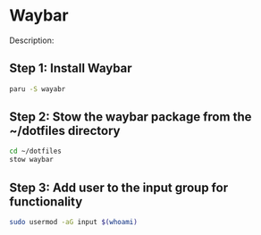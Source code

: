 # Waybar

Description:


## Step 1: Install Waybar

```bash
paru -S wayabr
```

## Step 2: Stow the waybar package from the ~/dotfiles directory

```bash
cd ~/dotfiles
stow waybar
```


## Step 3: Add user to the input group for functionality

```bash
sudo usermod -aG input $(whoami)
```
